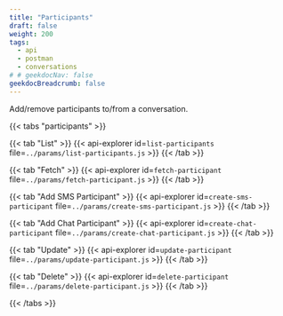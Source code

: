```yaml
---
title: "Participants"
draft: false
weight: 200
tags:
  - api
  - postman
  - conversations
# # geekdocNav: false
geekdocBreadcrumb: false
---
```


Add/remove participants to/from a conversation.

{{< tabs "participants" >}}

{{< tab "List" >}}
{{< api-explorer id=`list-participants` file=`../params/list-participants.js` >}}
{{< /tab >}}

{{< tab "Fetch" >}}
{{< api-explorer id=`fetch-participant` file=`../params/fetch-participant.js` >}}
{{< /tab >}}

{{< tab "Add SMS Participant" >}}
{{< api-explorer id=`create-sms-participant` file=`../params/create-sms-participant.js` >}}
{{< /tab >}}

{{< tab "Add Chat Participant" >}}
{{< api-explorer id=`create-chat-participant` file=`../params/create-chat-participant.js` >}}
{{< /tab >}}

{{< tab "Update" >}}
{{< api-explorer id=`update-participant` file=`../params/update-participant.js` >}}
{{< /tab >}}

{{< tab "Delete" >}}
{{< api-explorer id=`delete-participant` file=`../params/delete-participant.js` >}}
{{< /tab >}}

{{< /tabs >}}
